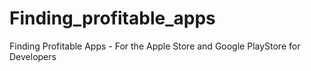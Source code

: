 # Finding_profitable_apps
Finding Profitable Apps - For the Apple Store and Google PlayStore for Developers
